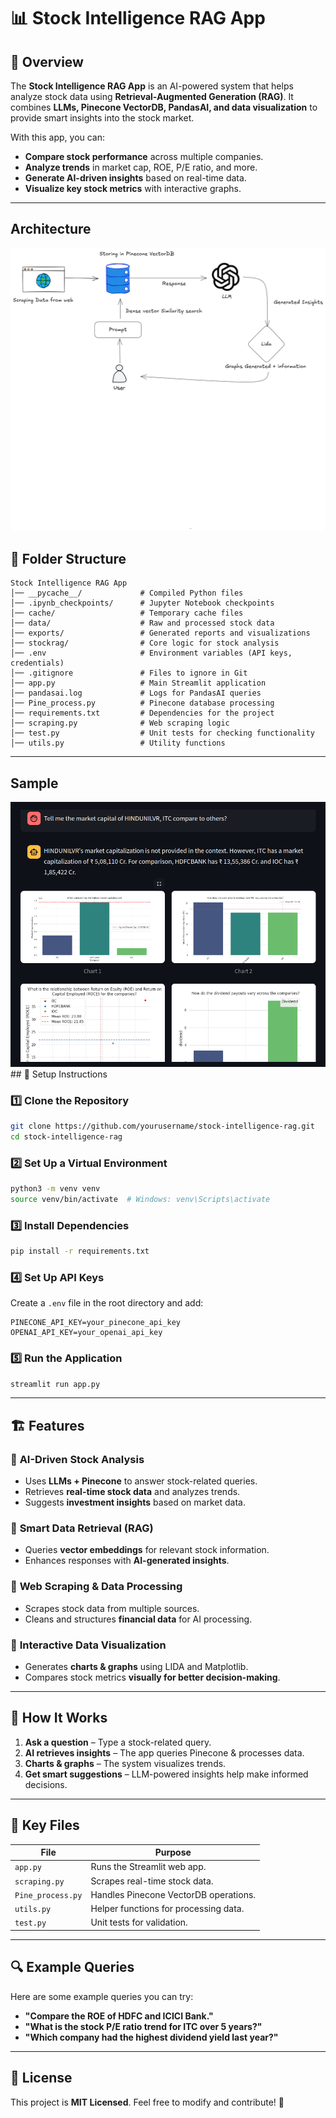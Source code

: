 # 📊 Stock Intelligence RAG App

## 🚀 Overview

The **Stock Intelligence RAG App** is an AI-powered system that helps analyze stock data using **Retrieval-Augmented Generation (RAG)**. It combines **LLMs, Pinecone VectorDB, PandasAI, and data visualization** to provide smart insights into the stock market.

With this app, you can:
- **Compare stock performance** across multiple companies.
- **Analyze trends** in market cap, ROE, P/E ratio, and more.
- **Generate AI-driven insights** based on real-time data.
- **Visualize key stock metrics** with interactive graphs.

---

## Architecture
<img src="img/im.png">

## 📂 Folder Structure

```
Stock Intelligence RAG App
│── __pycache__/             # Compiled Python files
│── .ipynb_checkpoints/      # Jupyter Notebook checkpoints
│── cache/                   # Temporary cache files
│── data/                    # Raw and processed stock data
│── exports/                 # Generated reports and visualizations
│── stockrag/                # Core logic for stock analysis
│── .env                     # Environment variables (API keys, credentials)
│── .gitignore               # Files to ignore in Git
│── app.py                   # Main Streamlit application
│── pandasai.log             # Logs for PandasAI queries
│── Pine_process.py          # Pinecone database processing
│── requirements.txt         # Dependencies for the project
│── scraping.py              # Web scraping logic
│── test.py                  # Unit tests for checking functionality
│── utils.py                 # Utility functions
```

---
## Sample 
<img src="img/Screenshot from 2025-03-26 13-12-17.png">
## 🔧 Setup Instructions

### 1️⃣ **Clone the Repository**
```bash
git clone https://github.com/yourusername/stock-intelligence-rag.git
cd stock-intelligence-rag
```

### 2️⃣ **Set Up a Virtual Environment**
```bash
python3 -m venv venv
source venv/bin/activate  # Windows: venv\Scripts\activate
```

### 3️⃣ **Install Dependencies**
```bash
pip install -r requirements.txt
```

### 4️⃣ **Set Up API Keys**
Create a `.env` file in the root directory and add:
```
PINECONE_API_KEY=your_pinecone_api_key
OPENAI_API_KEY=your_openai_api_key
```

### 5️⃣ **Run the Application**
```bash
streamlit run app.py
```

---

## 🏗️ Features

### 🔹 **AI-Driven Stock Analysis**
- Uses **LLMs + Pinecone** to answer stock-related queries.
- Retrieves **real-time stock data** and analyzes trends.
- Suggests **investment insights** based on market data.

### 🔹 **Smart Data Retrieval (RAG)**
- Queries **vector embeddings** for relevant stock information.
- Enhances responses with **AI-generated insights**.

### 🔹 **Web Scraping & Data Processing**
- Scrapes stock data from multiple sources.
- Cleans and structures **financial data** for AI processing.

### 🔹 **Interactive Data Visualization**
- Generates **charts & graphs** using LIDA and Matplotlib.
- Compares stock metrics **visually for better decision-making**.

---

## 📜 How It Works

1. **Ask a question** – Type a stock-related query.
2. **AI retrieves insights** – The app queries Pinecone & processes data.
3. **Charts & graphs** – The system visualizes trends.
4. **Get smart suggestions** – LLM-powered insights help make informed decisions.

---

## 📂 Key Files

| File            | Purpose |
|----------------|---------|
| `app.py`       | Runs the Streamlit web app. |
| `scraping.py`  | Scrapes real-time stock data. |
| `Pine_process.py` | Handles Pinecone VectorDB operations. |
| `utils.py`     | Helper functions for processing data. |
| `test.py`      | Unit tests for validation. |

---

## 🔍 Example Queries

Here are some example queries you can try:

- **"Compare the ROE of HDFC and ICICI Bank."**
- **"What is the stock P/E ratio trend for ITC over 5 years?"**
- **"Which company had the highest dividend yield last year?"**

---

## 📜 License
This project is **MIT Licensed**. Feel free to modify and contribute! 🚀

